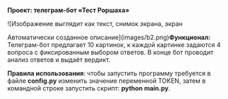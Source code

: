 **Проект: телеграм-бот «Тест Роршаха»**

![Изображение выглядит как текст, снимок экрана, экран

Автоматически созданное описание](images/b2.png)**Функционал:** Телеграм-бот предлагает 10 картинок, к каждой картинке задаются 4 вопроса с фиксированным выбором ответов. В конце бот проводит анализ ответов и выдаёт вердикт.

**Правила использования**: чтобы запустить программу требуется в файле **config.py** изменить значение переменной TOKEN, затем в командной строке запустить скрипт: **python main.py**. 
